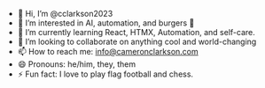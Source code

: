 - 👋 Hi, I’m @cclarkson2023
- 👀 I’m interested in AI, automation, and burgers 🍔
- 🌱 I’m currently learning React, HTMX, Automation, and self-care.
- 💞️ I’m looking to collaborate on anything cool and world-changing
- 📫 How to reach me: info@cameronclarkson.com
- 😄 Pronouns: he/him, they, them
- ⚡ Fun fact: I love to play flag football and chess.

<!---
cclarkson2023/cclarkson2023 is a ✨ special ✨ repository because its `README.md` (this file) appears on your GitHub profile.
You can click the Preview link to take a look at your changes.
--->
